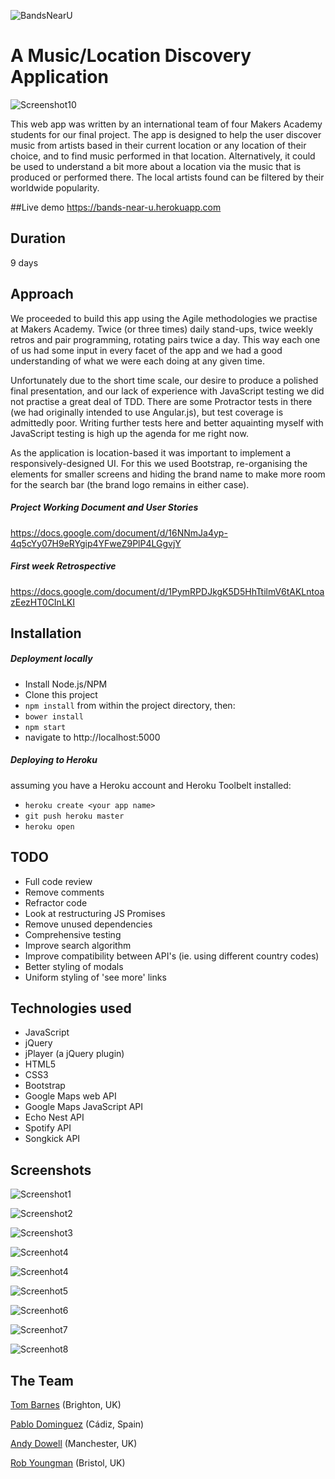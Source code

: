![BandsNearU](docs/screenshots/logo-small.png)
# A Music/Location Discovery Application

![Screenshot10](docs/screenshots/screenshot10.png)

This web app was written by an international team of four Makers Academy students for our final project.
The app is designed to help the user discover music from artists based in their current location or any location of their choice, and to find music performed in that location.
Alternatively, it could be used to understand a bit more about a location via the music that is produced or performed there. 
The local artists found can be filtered by their worldwide popularity. 


##Live demo
https://bands-near-u.herokuapp.com


## Duration
9 days


## Approach
We proceeded to build this app using the Agile methodologies we practise at Makers Academy. Twice (or three times) daily stand-ups, twice weekly retros and pair programming, rotating pairs twice a day. This way each one of us had some input in every facet of the app and we had a good understanding of what we were each doing at any given time.

Unfortunately due to the short time scale, our desire to produce a polished final presentation, and our lack of experience with JavaScript testing we did not practise a great deal of TDD. There are some Protractor tests in there (we had originally intended to use Angular.js), but test coverage is admittedly poor. Writing further tests here and better aquainting myself with JavaScript testing is high up the agenda for me right now.

As the application is location-based it was important to implement a responsively-designed UI. For this we used Bootstrap, re-organising the elements for smaller screens and hiding the brand name to make more room for the search bar (the brand logo remains in either case).

##### Project Working Document and User Stories
https://docs.google.com/document/d/16NNmJa4yp-4q5cYy07H9eRYgip4YFweZ9PlP4LGgvjY

##### First week Retrospective
https://docs.google.com/document/d/1PymRPDJkgK5D5HhTtilmV6tAKLntoazEezHT0CInLKI


## Installation

##### Deployment locally

* Install Node.js/NPM
* Clone this project
* ``` npm install ``` from within the project directory, then:
* ``` bower install ```
* ``` npm start ```
* navigate to http://localhost:5000

##### Deploying to Heroku 

assuming you have a Heroku account and Heroku Toolbelt installed:
* ``` heroku create <your app name> ```
* ``` git push heroku master ```
* ``` heroku open ```


## TODO

* Full code review
* Remove comments
* Refractor code
* Look at restructuring JS Promises
* Remove unused dependencies
* Comprehensive testing
* Improve search algorithm
* Improve compatibility between API's (ie. using different country codes)
* Better styling of modals
* Uniform styling of 'see more' links


## Technologies used

* JavaScript
* jQuery
* jPlayer (a jQuery plugin)
* HTML5
* CSS3
* Bootstrap
* Google Maps web API
* Google Maps JavaScript API
* Echo Nest API
* Spotify API
* Songkick API


## Screenshots

![Screenshot1](docs/screenshots/screenshot1.png)

![Screenshot2](docs/screenshots/screenshot2.png)

![Screenshot3](docs/screenshots/screenshot3.png)

![Screenhot4](docs/screenshots/screenshot4.png)

![Screenhot4](docs/screenshots/screenshot5.png)

![Screenhot5](docs/screenshots/screenshot6.png)

![Screenhot6](docs/screenshots/screenshot7.png)

![Screenhot7](docs/screenshots/screenshot8.png)

![Screenhot8](docs/screenshots/screenshot9.png)


## The Team
[Tom Barnes](https://github.com/forty9er) (Brighton, UK)

[Pablo Dominguez](https://github.com/blancopado) (Cádiz, Spain)

[Andy Dowell](https://github.com/k0zakinio) (Manchester, UK)

[Rob Youngman](https://github.com/youngmanr) (Bristol, UK)